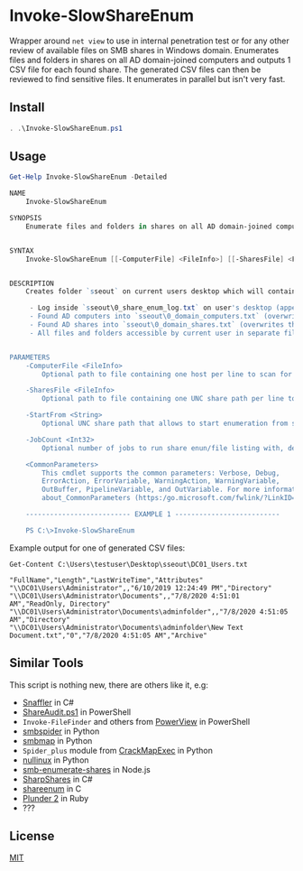 # Invoke-SlowShareEnum

Wrapper around `net view` to use in internal penetration test or for any other review of available files on SMB shares in Windows domain. Enumerates files and folders in shares on all AD domain-joined computers and outputs 1 CSV file for each found share. The generated CSV files can then be reviewed to find sensitive files. It enumerates in parallel but isn't very fast.

## Install

```powershell
. .\Invoke-SlowShareEnum.ps1
```

## Usage

```powershell
Get-Help Invoke-SlowShareEnum -Detailed

NAME
    Invoke-SlowShareEnum

SYNOPSIS
    Enumerate files and folders in shares on all AD domain-joined computers, outputs in CSV format, 1 file for each share.


SYNTAX
    Invoke-SlowShareEnum [[-ComputerFile] <FileInfo>] [[-SharesFile] <FileInfo>] [[-StartFrom] <String>] [[-JobCount] <Int32>] [<CommonParameters>]


DESCRIPTION
    Creates folder `sseout` on current users desktop which will contain:

     - Log inside `sseout\0_share_enum_log.txt` on user's desktop (appends to file)
     - Found AD computers into `sseout\0_domain_computers.txt` (overwrites the file)
     - Found AD shares into `sseout\0_domain_shares.txt` (overwrites the file)
     - All files and folders accessible by current user in separate files for each share UNC path, e.g. \\server1\share3 will create `sseout\server1_share3.txt` (overwrites the files)


PARAMETERS
    -ComputerFile <FileInfo>
        Optional path to file containing one host per line to scan for available shares

    -SharesFile <FileInfo>
        Optional path to file containing one UNC share path per line to scan for available files

    -StartFrom <String>
        Optional UNC share path that allows to start enumeration from specific share in the shares list

    -JobCount <Int32>
        Optional number of jobs to run share enun/file listing with, default is 2

    <CommonParameters>
        This cmdlet supports the common parameters: Verbose, Debug,
        ErrorAction, ErrorVariable, WarningAction, WarningVariable,
        OutBuffer, PipelineVariable, and OutVariable. For more information, see
        about_CommonParameters (https:/go.microsoft.com/fwlink/?LinkID=113216).

    -------------------------- EXAMPLE 1 --------------------------

    PS C:\>Invoke-SlowShareEnum
```

Example output for one of generated CSV files:
```
Get-Content C:\Users\testuser\Desktop\sseout\DC01_Users.txt

"FullName","Length","LastWriteTime","Attributes"
"\\DC01\Users\Administrator",,"6/10/2019 12:24:49 PM","Directory"
"\\DC01\Users\Administrator\Documents",,"7/8/2020 4:51:01 AM","ReadOnly, Directory"
"\\DC01\Users\Administrator\Documents\adminfolder",,"7/8/2020 4:51:05 AM","Directory"
"\\DC01\Users\Administrator\Documents\adminfolder\New Text Document.txt","0","7/8/2020 4:51:05 AM","Archive"
```

## Similar Tools
This script is nothing new, there are others like it, e.g:

 - [Snaffler](https://github.com/SnaffCon/Snaffler) in C#
 - [ShareAudit.ps1](https://gist.github.com/HarmJ0y/72be6fba0b55409e0923) in PowerShell
 - `Invoke-FileFinder` and others from [PowerView](https://github.com/PowerShellMafia/PowerSploit/tree/master/Recon) in PowerShell
 - [smbspider](https://github.com/T-S-A/smbspider) in Python
 - [smbmap](https://github.com/ShawnDEvans/smbmap) in Python
 - `Spider_plus` module from [CrackMapExec](https://github.com/byt3bl33d3r/CrackMapExec) in Python
 - [nullinux](https://github.com/m8r0wn/nullinux) in Python
 - [smb-enumerate-shares](https://github.com/SylverFox/smb-enumerate-shares) in Node.js
 - [SharpShares](https://github.com/djhohnstein/SharpShares) in C#
 - [shareenum](https://github.com/CroweCybersecurity/shareenum) in C
 - [Plunder 2](http://joshstone.us/plunder2/) in Ruby
 - ??? 
 
## License
[MIT](https://choosealicense.com/licenses/mit/)
